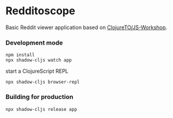 # Redditoscope
Basic Reddit viewer application based on [ClojureTO/JS-Workshop](https://github.com/ClojureTO/JS-Workshop).

### Development mode
```
npm install
npx shadow-cljs watch app
```
start a ClojureScript REPL
```
npx shadow-cljs browser-repl
```
### Building for production

```
npx shadow-cljs release app
```
